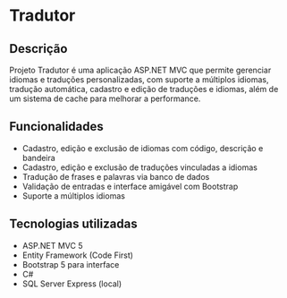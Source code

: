 # Tradutor

## Descrição
Projeto Tradutor é uma aplicação ASP.NET MVC que permite gerenciar idiomas e traduções personalizadas, com suporte a múltiplos idiomas, tradução automática, cadastro e edição de traduções e idiomas, além de um sistema de cache para melhorar a performance.

## Funcionalidades
- Cadastro, edição e exclusão de idiomas com código, descrição e bandeira
- Cadastro, edição e exclusão de traduções vinculadas a idiomas
- Tradução de frases e palavras via banco de dados 
- Validação de entradas e interface amigável com Bootstrap
- Suporte a múltiplos idiomas 
  

## Tecnologias utilizadas
- ASP.NET MVC 5
- Entity Framework  (Code First)
- Bootstrap 5 para interface
- C#
- SQL Server Express (local)




